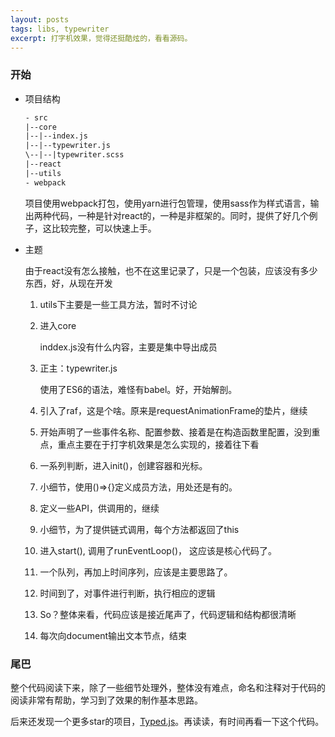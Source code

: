 ```yaml
---
layout: posts
tags: libs, typewriter
excerpt: 打字机效果，觉得还挺酷炫的，看看源码。
---
```


### 开始
- 项目结构
	
	```html
	- src
	|--core
	|--|--index.js
	|--|--typewriter.js
	\--|--|typewriter.scss
	|--react
	|--utils
	- webpack
	```
	项目使用webpack打包，使用yarn进行包管理，使用sass作为样式语言，输出两种代码，一种是针对react的，一种是非框架的。同时，提供了好几个例子，这比较完整，可以快速上手。
	
- 主题
	
	由于react没有怎么接触，也不在这里记录了，只是一个包装，应该没有多少东西，好，从现在开发
	1. utils下主要是一些工具方法，暂时不讨论
	2. 进入core
		
		inddex.js没有什么内容，主要是集中导出成员
	3. 正主：typewriter.js
	
		使用了ES6的语法，难怪有babel。好，开始解剖。
		
	4. 引入了raf，这是个啥。原来是requestAnimationFrame的垫片，继续
	5. 开始声明了一些事件名称、配置参数、接着是在构造函数里配置，没到重点，重点主要在于打字机效果是怎么实现的，接着往下看
	6. 一系列判断，进入init()，创建容器和光标。
	7. 小细节，使用()=>{}定义成员方法，用处还是有的。
	8. 定义一些API，供调用的，继续
	9. 小细节，为了提供链式调用，每个方法都返回了this
	10. 进入start(), 调用了runEventLoop()， 这应该是核心代码了。
	11. 一个队列，再加上时间序列，应该是主要思路了。
	12. 时间到了，对事件进行判断，执行相应的逻辑
	13. So？整体来看，代码应该是接近尾声了，代码逻辑和结构都很清晰
	14. 每次向document输出文本节点，结束

### 尾巴
整个代码阅读下来，除了一些细节处理外，整体没有难点，命名和注释对于代码的阅读非常有帮助，学习到了效果的制作基本思路。

后来还发现一个更多star的项目，[Typed.js](https://mattboldt.com/demos/typed-js/)。再读读，有时间再看一下这个代码。